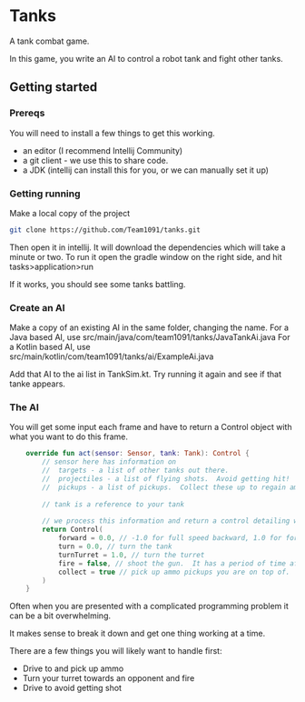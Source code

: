 # Tanks
A tank combat game.

In this game, you write an AI to control a robot tank and fight other tanks.


## Getting started
### Prereqs
You will need to install a few things to get this working.

 * an editor (I recommend Intellij Community) 
 * a git client - we use this to share code.
 * a JDK (intellij can install this for you, or we can manually set it up) 

### Getting running
Make a local copy of the project
```bash
git clone https://github.com/Team1091/tanks.git
```

Then open it in intellij.  It will download the dependencies which will take a minute or two.
To run it open the gradle window on the right side, and hit tasks>application>run

If it works, you should see some tanks battling.

### Create an AI
Make a copy of an existing AI in the same folder, changing the name.
For a Java based AI, use src/main/java/com/team1091/tanks/JavaTankAi.java
For a Kotlin based AI, use src/main/kotlin/com/team1091/tanks/ai/ExampleAi.java

Add that AI to the ai list in TankSim.kt.  Try running it again and see if that tanke appears.

### The AI
You will get some input each frame and have to return a Control object with what you want to do this frame.

```kotlin
    override fun act(sensor: Sensor, tank: Tank): Control {
        // sensor here has information on
        //  targets - a list of other tanks out there.
        //  projectiles - a list of flying shots.  Avoid getting hit!
        //  pickups - a list of pickups.  Collect these up to regain ammo
    
        // tank is a reference to your tank
    
        // we process this information and return a control detailing what you want to do
        return Control(
            forward = 0.0, // -1.0 for full speed backward, 1.0 for forward.
            turn = 0.0, // turn the tank
            turnTurret = 1.0, // turn the turret
            fire = false, // shoot the gun.  It has a period of time after the shot that it takes to reload.
            collect = true // pick up ammo pickups you are on top of.  This slows you down, so only use it when you are near pickups.
        )
    }
```

Often when you are presented with a complicated programming problem it can be a bit overwhelming.

It makes sense to break it down and get one thing working at a time. 

There are a few things you will likely want to handle first:

* Drive to and pick up ammo
* Turn your turret towards an opponent and fire
* Drive to avoid getting shot